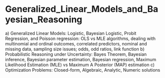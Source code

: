 # Generalized_Linear_Models_and_Bayesian_Reasoning
a) Generalized Linear Models: Logistic, Bayesian Logistic, Probit Regression, and Poisson regression: OLS vs MLE algorithms, dealing with multinomial and ordinal outcomes, correlated predictors, nominal and missing data, sampling size issues;  odds, odd ratios, link function
b) Probabilistic Reasoning under Uncertainty: Bayes Theorem,  Bayesian inference, Bayesian parameter estimation, Bayesian regression, Maximum Likelihood Estimation (MLE) vs Maximum A Posterior (MAP) estimation
c) Optimization Problems: Closed-form, Algebraic, Analytic, Numeric solutions

